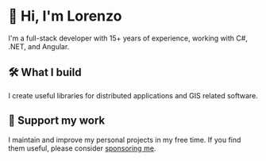 # 👋 Hi, I'm Lorenzo

I'm a full-stack developer with 15+ years of experience, working with C#, .NET, and Angular.

## 🛠 What I build
I create useful libraries for distributed applications and GIS related software.

## 💖 Support my work
I maintain and improve my personal projects in my free time.
If you find them useful, please consider [sponsoring me](https://github.com/sponsors/lodeli).
